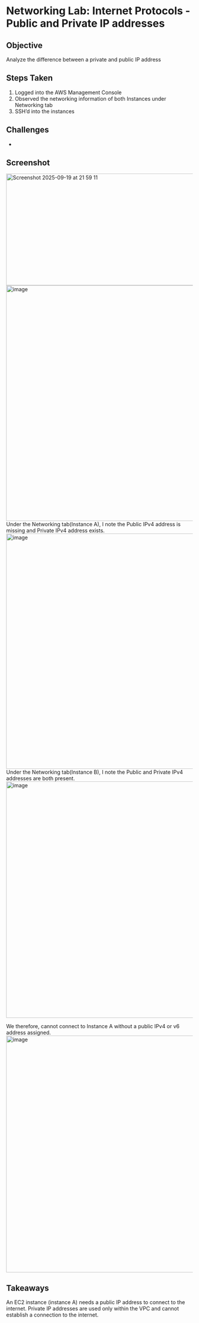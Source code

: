 # Networking Lab: Internet Protocols - Public and Private IP addresses

## Objective
Analyze the difference between a private and public IP address

## Steps Taken
1. Logged into the AWS Management Console
2. Observed the networking information of both Instances under Networking tab
3. SSH’d into the instances

## Challenges
- 

## Screenshot
<img width="1366" height="302" alt="Screenshot 2025-09-19 at 21 59 11" src="https://github.com/user-attachments/assets/79848ec0-ae74-486c-bd5a-483e0ab78c3e" />

<img width="1364" height="637" alt="image" src="https://github.com/user-attachments/assets/33b1da62-e09d-4e82-bf9c-062986ea8c3c" />
Under the Networking tab(Instance A), I note the Public IPv4 address is missing and Private IPv4 address exists. 
<img width="1356" height="636" alt="image" src="https://github.com/user-attachments/assets/3f33d929-d624-4d80-9c0d-3ecaf0ad1345" />
Under the Networking tab(Instance B), I note the Public and Private IPv4 addresses are both present. 
<img width="1366" height="639" alt="image" src="https://github.com/user-attachments/assets/1cd73063-a184-466f-8f8b-63b91f930f2e" />

We therefore, cannot connect to Instance A without a public IPv4 or v6 address assigned.
<img width="1366" height="640" alt="image" src="https://github.com/user-attachments/assets/2d5b2941-2b4d-4c33-9973-2c9bc727d77a" />


## Takeaways
An EC2 instance (instance A) needs a public IP address to connect to the internet. Private IP addresses are used only within the VPC and cannot establish a connection to the internet.

